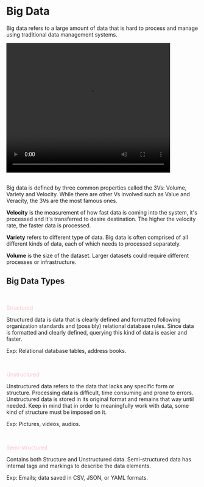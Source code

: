 # Big Data
Big data refers to a large amount of data that is hard to process and manage using traditional data management systems.  

<div class="center">
    <video width="430" height="340" controls="controls" src="./videos/SomeTest.mp4">
        Your browser does not support the HTML5 Video element.
    </video>
</div>

</br>

Big data is defined by three common properties called the 3Vs: Volume, Variety and Velocity. While there are other Vs involved such as Value and Veracity, the 3Vs are the most famous ones. 

__Velocity__ is the measurement of how fast data is coming into the system, it's processed and it's transferred to desire destination. The higher the velocity rate, the faster data is processed.

__Variety__ refers to different type of data. Big data is often comprised of all different kinds of data, each of which needs to processed separately.

__Volume__ is the size of the dataset. Larger datasets could require different processes or infrastructure.

## Big Data Types

</br>
<p style='color:pink'>Structured </p>
Structured data is data that is clearly defined and formatted following organization standards and (possibly) relational database rules. Since data is formatted and clearly defined, querying this kind of data is easier and faster.

Exp: Relational database tables, address books.

</br>
<p style='color:pink'>Unstructured </p>
Unstructured data refers to the data that lacks any specific form or structure. Processing data is difficult, time consuming and prone to errors.  Unstructured data is stored in its original format and remains that way until needed.  
Keep in mind that in order to meaningfully work with data, some kind of structure must be imposed on it.

Exp: Pictures, videos, audios. 

</br>
<p style='color:pink'>Semi-structured </p>
Contains both Structure and Unstructured data. Semi-structured data has internal tags and markings to describe the data elements. 

Exp: Emails; data saved in CSV, JSON, or YAML formats.


